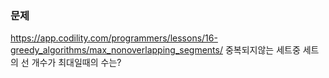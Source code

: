 ### 문제
https://app.codility.com/programmers/lessons/16-greedy_algorithms/max_nonoverlapping_segments/
중복되지않는 세트중 세트의 선 개수가 최대일때의 수는?
